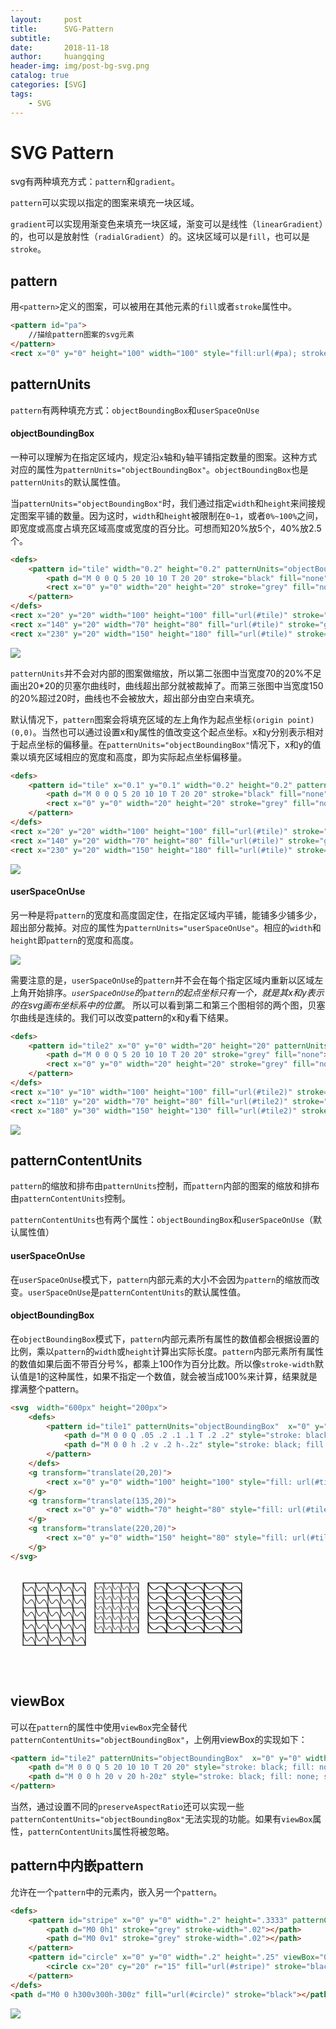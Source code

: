 ```yaml
---
layout:     post
title:      SVG-Pattern
subtitle:   
date:       2018-11-18
author:     huangqing
header-img: img/post-bg-svg.png
catalog: true
categories: [SVG]
tags:
    - SVG
---
```


#  SVG Pattern

svg有两种填充方式：`pattern`和`gradient`。

`pattern`可以实现以指定的图案来填充一块区域。

`gradient`可以实现用渐变色来填充一块区域，渐变可以是线性（`linearGradient`）的，也可以是放射性（`radialGradient`）的。这块区域可以是`fill`，也可以是`stroke`。

## pattern

用`<pattern>`定义的图案，可以被用在其他元素的`fill`或者`stroke`属性中。

```html
<pattern id="pa">
    //描绘pattern图案的svg元素
</pattern>
<rect x="0" y="0" height="100" width="100" style="fill:url(#pa); stroke:url(#pa)">
```

## patternUnits

`pattern`有两种填充方式：`objectBoundingBox`和`userSpaceOnUse`

#### objectBoundingBox

一种可以理解为在指定区域内，规定沿`x`轴和`y`轴平铺指定数量的图案。这种方式对应的属性为`patternUnits="objectBoundingBox"`。`objectBoundingBox`也是`patternUnits`的默认属性值。

当`patternUnits="objectBoundingBox"`时，我们通过指定`width`和`height`来间接规定图案平铺的数量。因为这时，`width`和`height`被限制在`0~1`，或者`0%~100%`之间，即宽度或高度占填充区域高度或宽度的百分比。可想而知20%放5个，40%放2.5个。

```html
<defs>
    <pattern id="tile" width="0.2" height="0.2" patternUnits="objectBoundingBox">
        <path d="M 0 0 Q 5 20 10 10 T 20 20" stroke="black" fill="none"></path>
        <rect x="0" y="0" width="20" height="20" stroke="grey" fill="none"></rect>
    </pattern>
</defs>
<rect x="20" y="20" width="100" height="100" fill="url(#tile)" stroke="grey"></rect>
<rect x="140" y="20" width="70" height="80" fill="url(#tile)" stroke="grey"></rect>
<rect x="230" y="20" width="150" height="180" fill="url(#tile)" stroke="grey"></rect>
```

![](/images/svg/4069389078-590933ac85ab5_articlex.png)

`patternUnits`并不会对内部的图案做缩放，所以第二张图中当宽度70的20%不足画出20*20的贝塞尔曲线时，曲线超出部分就被裁掉了。而第三张图中当宽度150的20%超过20时，曲线也不会被放大，超出部分由空白来填充。

默认情况下，`pattern`图案会将填充区域的左上角作为起点坐标`(origin point)(0,0)`。当然也可以通过设置x和y属性的值改变这个起点坐标。x和y分别表示相对于起点坐标的偏移量。在`patternUnits="objectBoundingBox"`情况下，x和y的值乘以填充区域相应的宽度和高度，即为实际起点坐标偏移量。

```html
<defs>
    <pattern id="tile" x="0.1" y="0.1" width="0.2" height="0.2" patternUnits="objectBoundingBox">
        <path d="M 0 0 Q 5 20 10 10 T 20 20" stroke="black" fill="none"></path>
        <rect x="0" y="0" width="20" height="20" stroke="grey" fill="none"></rect>
    </pattern>
</defs>
<rect x="20" y="20" width="100" height="100" fill="url(#tile)" stroke="grey"></rect>
<rect x="140" y="20" width="70" height="80" fill="url(#tile)" stroke="grey"></rect>
<rect x="230" y="20" width="150" height="180" fill="url(#tile)" stroke="grey"></rect>
```

![](/images/svg/2106999598-590933d0e9381_articlex.png)


#### userSpaceOnUse

另一种是将`pattern`的宽度和高度固定住，在指定区域内平铺，能铺多少铺多少，超出部分裁掉。对应的属性为p`atternUnits="userSpaceOnUse"`。相应的`width`和`height`即`pattern`的宽度和高度。

<defs>
    <pattern id="tile2" x="0" y="0" width="20" height="20" patternUnits="userSpaceOnUse">
        <path d="M 0 0 Q 5 20 10 10 T 20 20" stroke="grey" fill="none"></path>
        <rect x="0" y="0" width="20" height="20" stroke="grey" fill="none"></rect>
    </pattern>
</defs>
<rect x="0" y="0" width="100" height="100" fill="url(#tile2)" stroke="black"></rect>
<rect x="100" y="0" width="70" height="80" fill="url(#tile2)" stroke="black"></rect>
<rect x="170" y="0" width="150" height="130" fill="url(#tile2)" stroke="black"></rect>

![](/images/svg/3536774748-590945925a1cf_articlex.png)

需要注意的是，`userSpaceOnUse`的`pattern`并不会在每个指定区域内重新以区域左上角开始排序。*`userSpaceOnUse`的`pattern`的起点坐标只有一个，就是其x和y表示的在svg画布坐标系中的位置*。
所以可以看到第二和第三个图相邻的两个图，贝塞尔曲线是连续的。我们可以改变pattern的x和y看下结果。

```html
<defs>
    <pattern id="tile2" x="0" y="0" width="20" height="20" patternUnits="userSpaceOnUse">
        <path d="M 0 0 Q 5 20 10 10 T 20 20" stroke="grey" fill="none"></path>
        <rect x="0" y="0" width="20" height="20" stroke="grey" fill="none"></rect>
    </pattern>
</defs>
<rect x="10" y="10" width="100" height="100" fill="url(#tile2)" stroke="black"></rect>
<rect x="110" y="20" width="70" height="80" fill="url(#tile2)" stroke="black"></rect>
<rect x="180" y="30" width="150" height="130" fill="url(#tile2)" stroke="black"></rect>
```

![](/images/svg/2364695114-590947a670ee4_articlex.png)

## patternContentUnits

`pattern`的缩放和排布由`patternUnits`控制，而`pattern`内部的图案的缩放和排布由`patternContentUnits`控制。

`patternContentUnits`也有两个属性：`objectBoundingBox`和`userSpaceOnUse`（默认属性值）

#### userSpaceOnUse

在`userSpaceOnUse`模式下，`pattern`内部元素的大小不会因为`pattern`的缩放而改变。`userSpaceOnUse`是`patternContentUnits`的默认属性值。

#### objectBoundingBox

在`objectBoundingBox`模式下，`pattern`内部元素所有属性的数值都会根据设置的比例，乘以`pattern`的`width`或`height`计算出实际长度。`pattern`内部元素所有属性的数值如果后面不带百分号%，都乘上100作为百分比数。所以像`stroke-width`默认值是1的这种属性，如果不指定一个数值，就会被当成100%来计算，结果就是撑满整个pattern。

```html
<svg  width="600px" height="200px">
    <defs>
        <pattern id="tile1" patternUnits="objectBoundingBox"  x="0" y="0" width=".2" height=".2" patternContentUnits="objectBoundingBox">
            <path d="M 0 0 Q .05 .2 .1 .1 T .2 .2" style="stroke: black; fill: none; stroke-width: .01;"></path>
            <path d="M 0 0 h .2 v .2 h-.2z" style="stroke: black; fill: none; stroke-width: .01;"></path>
        </pattern>
    </defs>
    <g transform="translate(20,20)">
        <rect x="0" y="0" width="100" height="100" style="fill: url(#tile1); stroke: black;"></rect>
    </g>
    <g transform="translate(135,20)">
        <rect x="0" y="0" width="70" height="80" style="fill: url(#tile1); stroke: black;"></rect>
    </g>
    <g transform="translate(220,20)">
        <rect x="0" y="0" width="150" height="80" style="fill: url(#tile1); stroke: black;"></rect>
    </g>
</svg>
```
<svg  width="600px" height="200px">
    <defs>
        <pattern id="tile1" patternUnits="objectBoundingBox"  x="0" y="0" width=".2" height=".2" patternContentUnits="objectBoundingBox">
            <path d="M 0 0 Q .05 .2 .1 .1 T .2 .2" style="stroke: black; fill: none; stroke-width: .01;"></path>
            <path d="M 0 0 h .2 v .2 h-.2z" style="stroke: black; fill: none; stroke-width: .01;"></path>
        </pattern>
    </defs>
    <g transform="translate(20,20)">
        <rect x="0" y="0" width="100" height="100" style="fill: url(#tile1); stroke: black;"></rect>
    </g>
    <g transform="translate(135,20)">
        <rect x="0" y="0" width="70" height="80" style="fill: url(#tile1); stroke: black;"></rect>
    </g>
    <g transform="translate(220,20)">
        <rect x="0" y="0" width="150" height="80" style="fill: url(#tile1); stroke: black;"></rect>
    </g>
</svg>


## viewBox

可以在`pattern`的属性中使用`viewBox`完全替代`patternContentUnits="objectBoundingBox"`，上例用viewBox的实现如下：

```html
<pattern id="tile2" patternUnits="objectBoundingBox"  x="0" y="0" width=".2" height=".2" viewBox="0 0 20 20" preserveAspectRatio="none">
    <path d="M 0 0 Q 5 20 10 10 T 20 20" style="stroke: black; fill: none; stroke-width: 1;"></path>
    <path d="M 0 0 h 20 v 20 h-20z" style="stroke: black; fill: none; stroke-width: 1;"></path>
</pattern>
```

当然，通过设置不同的`preserveAspectRatio`还可以实现一些`patternContentUnits="objectBoundingBox"`无法实现的功能。如果有`viewBox`属性，`patternContentUnits`属性将被忽略。

## pattern中内嵌pattern

允许在一个`pattern`中的元素内，嵌入另一个`pattern`。

```html
<defs>
    <pattern id="stripe" x="0" y="0" width=".2" height=".3333" patternContentUnits="objectBoundingBox">
        <path d="M0 0h1" stroke="grey" stroke-width=".02"></path>
        <path d="M0 0v1" stroke="grey" stroke-width=".02"></path>
    </pattern>
    <pattern id="circle" x="0" y="0" width=".2" height=".25" viewBox="0 0 40 40">
        <circle cx="20" cy="20" r="15" fill="url(#stripe)" stroke="black"></circle>
    </pattern>
</defs>
<path d="M0 0 h300v300h-300z" fill="url(#circle)" stroke="black"></path>
```

![](/images/svg/3780875450-590975514908a_articlex.png)


